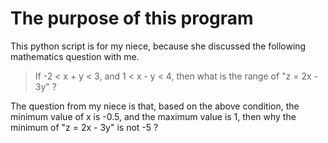 # The purpose of this program

This python script is for my niece, because she discussed the following mathematics question with me. 
> If -2 < x + y < 3, and 1 < x - y < 4, 
> then what is the range of "z = 2x - 3y" ?

The question from my niece is that, based on the above condition, the minimum value of x is -0.5, and the maximum value is 1, then why the minimum of "z = 2x - 3y" is not -5 ?
